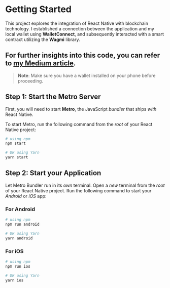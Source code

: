 # Getting Started

This project explores the integration of React Native with blockchain technology. I established a connection between the application and my local wallet using **WalletConnect**, and subsequently interacted with a smart contract utilizing the **Wagmi** library.

## For further insights into this code, you can refer to [my Medium article](https://medium.com/p/f827d35ef1fc).

>**Note**: Make sure you have a wallet installed on your phone before proceeding.

## Step 1: Start the Metro Server

First, you will need to start **Metro**, the JavaScript _bundler_ that ships _with_ React Native.

To start Metro, run the following command from the _root_ of your React Native project:

```bash
# using npm
npm start

# OR using Yarn
yarn start
```

## Step 2: Start your Application

Let Metro Bundler run in its _own_ terminal. Open a _new_ terminal from the _root_ of your React Native project. Run the following command to start your _Android_ or _iOS_ app:

### For Android

```bash
# using npm
npm run android

# OR using Yarn
yarn android
```

### For iOS

```bash
# using npm
npm run ios

# OR using Yarn
yarn ios
```
